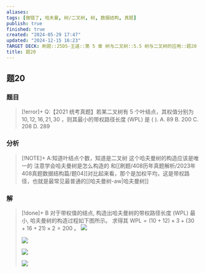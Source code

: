 ```yaml
---
aliases: 
tags: [做错了, 哈夫曼, 树/二叉树, 树, 数据结构, 真题]
publish: true
finished: true
created: "2024-05-29 17:47"
updated: "2024-12-15 16:23"
TARGET DECK: 刷题::25DS-王道::第 5 章 树与二叉树::5.5 树与二叉树的应用::题20
title: 题20
---
```

## 题20
### 题目
> [!error]+
> Q:【2021 统考真题】若某二叉树有 5 个叶结点，其权值分别为 ${10},{12},{16},{21},{30}$ ，则其最小的带权路径长度 (WPL) 是 ( ).
> A. 89 
> B. 200 
> C. 208 
> D. 289
### 分析
> [!NOTE]+
> A:知道叶结点个数，知道是二叉树
> 这个哈夫曼树的构造应该是唯一的
> 注意学会哈夫曼树是怎么构造的
> 和[[刷题/408历年真题解析/2023年408真题数据结构篇/题04]]对比起来看，那个是加权平均，这是带权路径，也就是最常见最普通的[[哈夫曼树-aw|哈夫曼树]]
### 解
> [!done]+
> B
> 对于带权值的结点, 构造出哈夫曼树的带权路径长度 (WPL) 最小, 哈夫曼树的构造过程如下图所示。
> 求得其 $\mathrm{{WPL}} = ( {{10} + {12}})  \times  3 + ( {{30} + {16} + {21}})  \times  2 = {200}$ 。
> ![](https://img.hwenyi.tech/202408310419969.webp)
> 
> ![](https://img.hwenyi.tech/202408310418442.webp)
> 
> ![](https://img.hwenyi.tech/202408310419196.webp)
> 
> ![](https://img.hwenyi.tech/202408310419302.webp)

